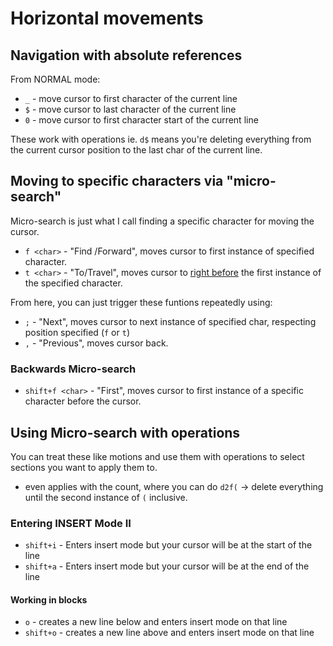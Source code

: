 # Horizontal movements

## Navigation with absolute references

From NORMAL mode:

- `_` - move cursor to first character of the current line
- `$` - move cursor to last character of the current line
- `0` - move cursor to first character start of the current line

These work with operations ie. `d$` means you're deleting everything from the current cursor position to the last char of the current line.

## Moving to specific characters via "micro-search"

Micro-search is just what I call finding a specific character for moving the cursor.

- `f <char>` - "Find /Forward", moves cursor to first instance of specified character.
- `t <char>` - "To/Travel", moves cursor to <u>right before</u> the first instance of the specified character.

From here, you can just trigger these funtions repeatedly using:

- `;` - "Next", moves cursor to next instance of specified char, respecting position specified (`f` or `t`)
- `,` - "Previous", moves cursor back.

### Backwards Micro-search

- `shift+f <char>` - "First", moves cursor to first instance of a specific character before the cursor.

## Using Micro-search with operations

You can treat these like motions and use them with operations to select sections you want to apply them to.

- even applies with the count, where you can do `d2f(` &#8594; delete everything until the second instance of `(` inclusive.

### Entering INSERT Mode II

- `shift+i` - Enters insert mode but your cursor will be at the start of the line
- `shift+a` - Enters insert mode but your cursor will be at the end of the line

#### Working in blocks

- `o` - creates a new line below and enters insert mode on that line
- `shift+o` - creates a new line above and enters insert mode on that line


